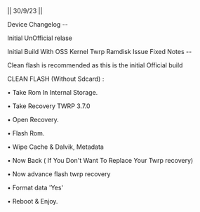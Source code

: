 || 30/9/23 ||

Device Changelog --

Initial UnOfficial relase

Initial Build With OSS Kernel
Twrp Ramdisk Issue Fixed
Notes --

Clean flash is recommended as this is the initial Official build

CLEAN FLASH (Without Sdcard) :

• Take Rom In Internal Storage. 

• Take Recovery TWRP 3.7.0 

• Open Recovery. 

• Flash Rom. 

• Wipe Cache & Dalvik, Metadata 

• Now Back ( If You Don't Want To Replace Your Twrp recovery) 

• Now advance flash twrp recovery 

• Format data 'Yes' 

• Reboot & Enjoy.
